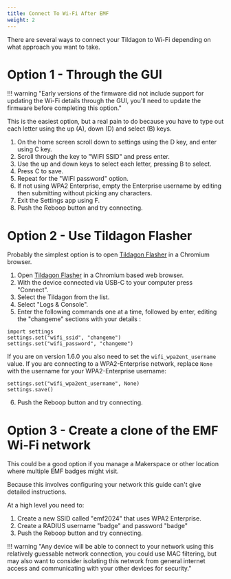 ```yaml
---
title: Connect To Wi-Fi After EMF
weight: 2
---
```


There are several ways to connect your Tildagon to Wi-Fi depending on what approach you want to take.

# Option 1 - Through the GUI

!!! warning "Early versions of the firmware did not include support for updating the Wi-Fi details through the GUI, you'll need to update the firmware before completing this option."

This is the easiest option, but a real pain to do because you have to type out each letter using the up (A), down (D) and select (B) keys.

1. On the home screen scroll down to settings using the D key, and enter using C key.
2. Scroll through the key to "WIFI SSID" and press enter.
3. Use the up and down keys to select each letter, pressing B to select.
4. Press C to save.
5. Repeat for the "WIFI password" option.
6. If not using WPA2 Enterprise, empty the Enterprise username by editing then submitting without picking any characters.
7. Exit the Settings app using F.
8. Push the Reboop button and try connecting.

# Option 2 - Use Tildagon Flasher

Probably the simplest option is to open [Tildagon Flasher](https://emfcamp.github.io/badge-2024-software/) in a Chromium browser.

1. Open [Tildagon Flasher](https://emfcamp.github.io/badge-2024-software/) in a Chromium based web browser.
2. With the device connected via USB-C to your computer press "Connect".
3. Select the Tildagon from the list.
4. Select "Logs & Console".
5. Enter the following commands one at a time, followed by enter, editing the "changeme" sections with your details :

```
import settings
settings.set("wifi_ssid", "changeme")
settings.set("wifi_password", "changeme")
```

If you are on version 1.6.0 you also need to set the `wifi_wpa2ent_username` value.
If you are connecting to a WPA2-Enterprise network, replace `None` with the username for your WPA2-Enterprise username:

```
settings.set("wifi_wpa2ent_username", None)
settings.save()
```

6. Push the Reboop button and try connecting.

# Option 3 - Create a clone of the EMF Wi-Fi network

This could be a good option if you manage a Makerspace or other location where multiple EMF badges might visit.

Because this involves configuring your network this guide can't give detailed instructions.

At a high level you need to:

1. Create a new SSID called "emf2024" that uses WPA2 Enterprise.
2. Create a RADIUS username "badge" and password "badge"
3. Push the Reboop button and try connecting.

!!! warning "Any device will be able to connect to your network using this relatively guessable network connection, you could use MAC filtering, but may also want to consider isolating this network from general internet access and communicating with your other devices for security."

